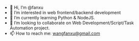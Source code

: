 - 👋 Hi, I’m @fanxu
- 👀 I’m interested in web frontend/backend development
- 🌱 I’m currently learning Python & NodeJS.
- 💞️ I’m looking to collaborate on Web Development/Script/Task Automation project.
- 📫 How to reach me: wangfanxu@gmail.com

<!---
wangfanxu/wangfanxu is a ✨ special ✨ repository because its `README.md` (this file) appears on your GitHub profile.
You can click the Preview link to take a look at your changes.
--->
